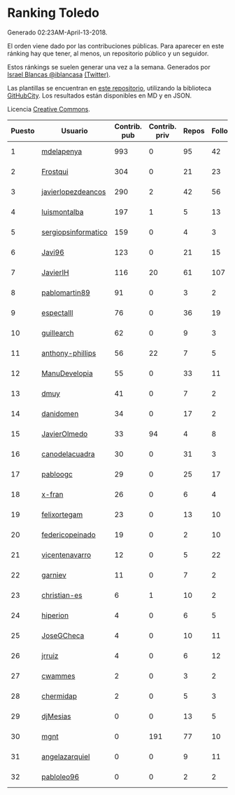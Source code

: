 # Ranking Toledo

Generado 02:23AM-April-13-2018.

El orden viene dado por las contribuciones públicas. Para aparecer en este ránking hay que tener, al menos, un repositorio público y un seguidor.

Estos ránkings se suelen generar una vez a la semana. Generados por [Israel Blancas @iblancasa](https://github.com/iblancasa/) [(Twitter)](https://twitter.com/iblancasa).

Las plantillas se encuentran en [este repositorio](https://github.com/iblancasa/GH-Spanish-Ranking), utilizando la biblioteca [GitHubCity](https://github.com/iblancasa/GitHubCity). Los resultados están disponibles en MD y en JSON.

Licencia [Creative Commons](https://creativecommons.org/licenses/by/4.0/).

| Puesto   |  Usuario  | Contrib. pub | Contrib. priv |Repos| Followers | Desde |  Avatar  |
|----------|-----------|--------------|---------------|-----|-----------|-------|----------|
|1|[mdelapenya](https://github.com/mdelapenya)|993|0|95|42|2011-08-01|![mdelapenya](https://avatars3.githubusercontent.com/u/951580)|
|2|[Frostqui](https://github.com/Frostqui)|304|0|21|23|2014-12-06|![Frostqui](https://avatars2.githubusercontent.com/u/10099165)|
|3|[javierlopezdeancos](https://github.com/javierlopezdeancos)|290|2|42|56|2011-11-17|![javierlopezdeancos](https://avatars2.githubusercontent.com/u/1202463)|
|4|[luismontalba](https://github.com/luismontalba)|197|1|5|13|2013-11-13|![luismontalba](https://avatars3.githubusercontent.com/u/5930419)|
|5|[sergiopsinformatico](https://github.com/sergiopsinformatico)|159|0|4|3|2016-10-10|![sergiopsinformatico](https://avatars1.githubusercontent.com/u/22752242)|
|6|[Javi96](https://github.com/Javi96)|123|0|21|15|2016-05-01|![Javi96](https://avatars2.githubusercontent.com/u/18982140)|
|7|[JavierIH](https://github.com/JavierIH)|116|20|61|107|2013-08-03|![JavierIH](https://avatars2.githubusercontent.com/u/5154251)|
|8|[pablomartin89](https://github.com/pablomartin89)|91|0|3|2|2015-12-30|![pablomartin89](https://avatars1.githubusercontent.com/u/16488733)|
|9|[espectalll](https://github.com/espectalll)|76|0|36|19|2012-09-30|![espectalll](https://avatars1.githubusercontent.com/u/2456419)|
|10|[guillearch](https://github.com/guillearch)|62|0|9|3|2017-03-28|![guillearch](https://avatars2.githubusercontent.com/u/26745787)|
|11|[anthony-phillips](https://github.com/anthony-phillips)|56|22|7|5|2015-09-04|![anthony-phillips](https://avatars2.githubusercontent.com/u/14120390)|
|12|[ManuDevelopia](https://github.com/ManuDevelopia)|55|0|33|11|2008-12-28|![ManuDevelopia](https://avatars3.githubusercontent.com/u/43015)|
|13|[dmuy](https://github.com/dmuy)|41|0|7|2|2014-09-19|![dmuy](https://avatars0.githubusercontent.com/u/8830886)|
|14|[danidomen](https://github.com/danidomen)|34|0|17|2|2013-11-21|![danidomen](https://avatars2.githubusercontent.com/u/5998908)|
|15|[JavierOlmedo](https://github.com/JavierOlmedo)|33|94|4|8|2015-11-18|![JavierOlmedo](https://avatars1.githubusercontent.com/u/15904748)|
|16|[canodelacuadra](https://github.com/canodelacuadra)|30|0|31|3|2013-07-14|![canodelacuadra](https://avatars2.githubusercontent.com/u/5006582)|
|17|[pabloogc](https://github.com/pabloogc)|29|0|25|17|2011-10-16|![pabloogc](https://avatars1.githubusercontent.com/u/1131305)|
|18|[x-fran](https://github.com/x-fran)|26|0|6|4|2013-01-04|![x-fran](https://avatars2.githubusercontent.com/u/3188361)|
|19|[felixortegam](https://github.com/felixortegam)|23|0|13|10|2013-06-14|![felixortegam](https://avatars1.githubusercontent.com/u/4701534)|
|20|[federicopeinado](https://github.com/federicopeinado)|19|0|2|10|2013-11-13|![federicopeinado](https://avatars0.githubusercontent.com/u/5931002)|
|21|[vicentenavarro](https://github.com/vicentenavarro)|12|0|5|22|2017-02-13|![vicentenavarro](https://avatars2.githubusercontent.com/u/25737591)|
|22|[garniev](https://github.com/garniev)|11|0|7|2|2014-12-09|![garniev](https://avatars1.githubusercontent.com/u/10130200)|
|23|[christian-es](https://github.com/christian-es)|6|1|10|2|2014-07-12|![christian-es](https://avatars2.githubusercontent.com/u/8144580)|
|24|[hiperion](https://github.com/hiperion)|4|0|6|5|2010-08-10|![hiperion](https://avatars1.githubusercontent.com/u/360124)|
|25|[JoseGCheca](https://github.com/JoseGCheca)|4|0|10|11|2014-02-05|![JoseGCheca](https://avatars1.githubusercontent.com/u/6599858)|
|26|[jrruiz](https://github.com/jrruiz)|4|0|6|12|2013-12-02|![jrruiz](https://avatars3.githubusercontent.com/u/6089334)|
|27|[cwammes](https://github.com/cwammes)|2|0|3|2|2014-03-18|![cwammes](https://avatars0.githubusercontent.com/u/6991783)|
|28|[chermidap](https://github.com/chermidap)|2|0|5|3|2015-11-26|![chermidap](https://avatars0.githubusercontent.com/u/16034887)|
|29|[djMesias](https://github.com/djMesias)|0|0|13|5|2011-09-17|![djMesias](https://avatars1.githubusercontent.com/u/1057831)|
|30|[mgnt](https://github.com/mgnt)|0|191|77|10|2013-03-13|![mgnt](https://avatars2.githubusercontent.com/u/3850065)|
|31|[angelazarquiel](https://github.com/angelazarquiel)|0|0|9|11|2013-10-07|![angelazarquiel](https://avatars0.githubusercontent.com/u/5631864)|
|32|[pabloleo96](https://github.com/pabloleo96)|0|0|2|2|2016-03-07|![pabloleo96](https://avatars0.githubusercontent.com/u/17706718)|
